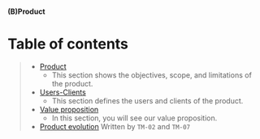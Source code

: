 #### (B)Product

# Table of contents
 >- [Product](https://github.com/Ozia112/Team-2-FSE-repo/blob/FIS-Project-Stage-2/(B)Product/Product.md)
>     - This section shows the objectives, scope, and limitations of the product.
 >- [Users-Clients](https://github.com/Ozia112/Team-2-FSE-repo/blob/FIS-Project-Stage-2/(B)Product/DefinitionOfUsersClients.md)
>     - This section defines the users and clients of the product.
 >- [Value proposition](https://github.com/Ozia112/Team-2-FSE-repo/blob/FIS-Project-Stage-2/(B)Product/ValueProposition.md)
>     - In this section, you will see our value proposition.
 >- [Product evolution](https://github.com/Ozia112/Team-2-FSE-repo/blob/FIS-Project-Stage-2/(B)Product/ProducteEvolution.md)
Written by `TM-02` and `TM-07`
